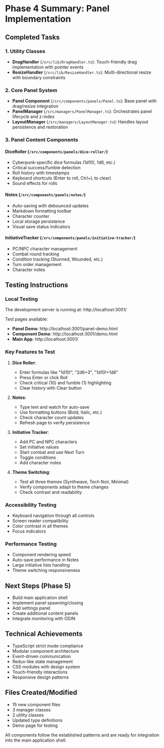 # Phase 4 Summary: Panel Implementation

## Completed Tasks

### 1. Utility Classes
- **DragHandler** (`/src/lib/DragHandler.ts`): Touch-friendly drag implementation with pointer events
- **ResizeHandler** (`/src/lib/ResizeHandler.ts`): Multi-directional resize with boundary constraints

### 2. Core Panel System
- **Panel Component** (`/src/components/panels/Panel.ts`): Base panel with drag/resize integration
- **PanelManager** (`/src/managers/PanelManager.ts`): Orchestrates panel lifecycle and z-index
- **LayoutManager** (`/src/managers/LayoutManager.ts`): Handles layout persistence and restoration

### 3. Panel Content Components

#### DiceRoller (`/src/components/panels/dice-roller/`)
- Cyberpunk-specific dice formulas (1d10!, 1d6, etc.)
- Critical success/fumble detection
- Roll history with timestamps
- Keyboard shortcuts (Enter to roll, Ctrl+L to clear)
- Sound effects for rolls

#### Notes (`/src/components/panels/notes/`)
- Auto-saving with debounced updates
- Markdown formatting toolbar
- Character counter
- Local storage persistence
- Visual save status indicators

#### InitiativeTracker (`/src/components/panels/initiative-tracker/`)
- PC/NPC character management
- Combat round tracking
- Condition tracking (Stunned, Wounded, etc.)
- Turn order management
- Character notes

## Testing Instructions

### Local Testing
The development server is running at: http://localhost:3001/

Test pages available:
- **Panel Demo**: http://localhost:3001/panel-demo.html
- **Component Demo**: http://localhost:3001/demo.html
- **Main App**: http://localhost:3001/

### Key Features to Test

1. **Dice Roller**:
   - Enter formulas like "1d10!", "2d6+3", "1d10!+1d6"
   - Press Enter or click Roll
   - Check critical (10) and fumble (1) highlighting
   - Clear history with Clear button

2. **Notes**:
   - Type text and watch for auto-save
   - Use formatting buttons (Bold, Italic, etc.)
   - Check character count updates
   - Refresh page to verify persistence

3. **Initiative Tracker**:
   - Add PC and NPC characters
   - Set initiative values
   - Start combat and use Next Turn
   - Toggle conditions
   - Add character notes

4. **Theme Switching**:
   - Test all three themes (Synthwave, Tech Noir, Minimal)
   - Verify components adapt to theme changes
   - Check contrast and readability

### Accessibility Testing
- Keyboard navigation through all controls
- Screen reader compatibility
- Color contrast in all themes
- Focus indicators

### Performance Testing
- Component rendering speed
- Auto-save performance in Notes
- Large initiative lists handling
- Theme switching responsiveness

## Next Steps (Phase 5)
- Build main application shell
- Implement panel spawning/closing
- Add settings panel
- Create additional content panels
- Integrate monitoring with ODIN

## Technical Achievements
- TypeScript strict mode compliance
- Modular component architecture
- Event-driven communication
- Redux-like state management
- CSS modules with design system
- Touch-friendly interactions
- Responsive design patterns

## Files Created/Modified
- 15 new component files
- 3 manager classes
- 2 utility classes
- Updated type definitions
- Demo page for testing

All components follow the established patterns and are ready for integration into the main application shell.